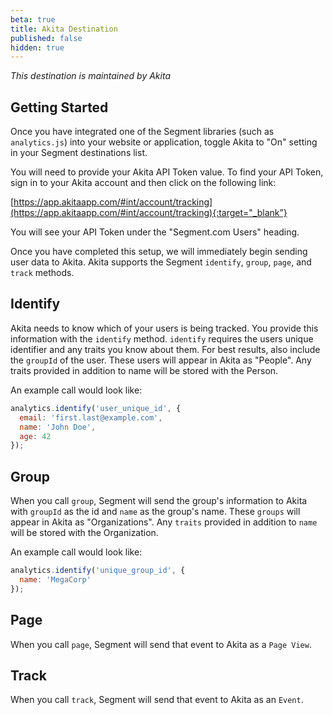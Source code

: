 ```yaml
---
beta: true
title: Akita Destination
published: false
hidden: true
---
```


*This destination is maintained by Akita*

## Getting Started

Once you have integrated one of the Segment libraries (such as `analytics.js`) into your website or application, toggle Akita to "On" setting in your Segment destinations list.

You will need to provide your Akita API Token value. To find your API Token, sign in to your Akita account and then click on the following link:

[https://app.akitaapp.com/#int/account/tracking](https://app.akitaapp.com/#int/account/tracking){:target="_blank”}

You will see your API Token under the "Segment.com Users" heading.

Once you have completed this setup, we will immediately begin sending user data to Akita. Akita supports the Segment `identify`, `group`, `page`, and `track` methods.

## Identify

Akita needs to know which of your users is being tracked. You provide this information with the `identify` method. `identify` requires the users unique identifier and any traits you know about them. For best results, also include the `groupId` of the user. These users will appear in Akita as "People". Any traits provided in addition to name will be stored with the Person.

An example call would look like:

```js
analytics.identify('user_unique_id', {
  email: 'first.last@example.com',
  name: 'John Doe',
  age: 42
});
```

## Group

When you call `group`, Segment will send the group's information to Akita with `groupId` as the id and `name` as the group's name. These `groups` will appear in Akita as "Organizations". Any `traits` provided in addition to `name` will be stored with the Organization.

An example call would look like:

```js
analytics.identify('unique_group_id', {
  name: 'MegaCorp'
});
```

## Page

When you call `page`, Segment will send that event to Akita as a `Page View`.

## Track

When you call `track`, Segment will send that event to Akita as an `Event`.
